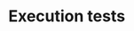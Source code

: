 # Execution tests
		
<!--	
OK		PARSING	""	command not found - $?=127			
			
OK		PARSING	$	command not found			
OK		PARSING	$LESS$VAR	-R: command not found			
OK		PARSING	..	cmd not found, exit 127	
	
OK		EXIT STATUS	cd random_cmd ; echo $?	Doit afficher le code erreur de cd : 1			
OK		EXIT STATUS	cd random_cmd ; cd $?	exit 1 (deux erreurs affichées)			
OK		EXIT STATUS	./file_that_is_not_an_executable	permission denied -> exit status = 126			
OK		EXIT STATUS	cat bla	1			
OK		EXIT STATUS	file_name	cmd not found (pbm avec stat() pour les binaires) - exit 127			
OK		EXIT STATUS	not_cmd	cmd not found -> exit status = 127			
OK		EXIT STATUS	export test=a ; echo $test	affiche le contenu de test			
OK		EXIT STATUS	ls bonjour ; echo $?	2			
			
PAF		EXTRA	echo ~	/home/user42			facultatif
PAF		EXTRA	export var=te"st PUIS echo $var	Multiligne			Pas à gérer
PAF		EXTRA	export var=te"st ; echo $var	Multiligne			Pas à gérer
PAF		EXTRA	.	exit 2			"." est un built in (alias for source) > pas à gerer
OK		INIT	env -i ./minishell	ouvre minishell dans un environement vierge			
OK		INIT	$SHLVL	doit être incrémenté a chaque lancement de minishell			
OK		INIT	env -i ./minishell puis echo $SHLVL	1			
			
OK		PIPE	cat | cat | cat | ls	ligne ls et 3 retour a la ligne via Entrer			
OK		PIPE	cat Makefile | grep pr | head -n 5 | cd file_not_exit	file_not_exist: no such file... exit status: 1			
OK		PIPE	cat Makefile | grep pr | head -n 5 | hello	hello: cmd not found... exit status: 127			
OK		PIPE	ls | exit	n'affiche rien			
OK		PIPE	sleep 5 | exit	n'affiche rien (attend 5 sec)			
OK		REDIR	<a cat <b <c	seul le contenu de c est affiché			
OK		REDIR	<a cat <b <c      avec b n'existe pas (ou pas les droits)	rien n'est affiché. message d'erreur concernant b			
OK		REDIR	> test | echo blabla; rm test	blabla			
OK		REDIR	>a cat <b >>c 	a est créé vide. c recoit le contenu de b			
OK		REDIR	>a ls >b >>c >d	a, b, c et d sont créés. seul d recoit la redirection de ls			
OK		REDIR	>a ls <machin >>c >d     avec machin n'exite pas	a est créé, il ne recoit pas la redirection (fichier vide). c et d non créés			
OK		REDIR	>file	créé file (vide)			quand pas de commande, doit quand meme faire le redir
OK		REDIR	cat -e > test1 < test2	meme si test2 n'existe pas test1 doit être créé			
OK		REDIR	cat < test	aucun fichier ou dossier de ce type			
OK		REDIR	echo 2 > out1 >> out2	efface out1			
OK		REDIR	echo 2 >> out1 > out2	n'efface pas out1			
PAF		REDIR	echo bonjour > test\ 1	creation du fichier "test 1"			
OK		REDIR	echo test > file test1	= echo test test1 > file			
OK		REDIR	not_cmd bonjour > salut	create file but error msg on standard entry			
-		SIGNAUX	ctrl-\	exit 131 sur bin(ex : sleep 10)&line vide			
-		SIGNAUX	ctrl-C	exit 130 sur bin(ex : sleep 10)&line vide			
PAF		SUBST	export var="  truc"; echo $var	[truc]			
PAF		SUBST	export var="truc  "; echo $var | cat -e	[truc]			
OK		SUBST	echo "$tests""Makefile"	[Makefile]			
OK		SUBST	echo "$tests"Makefile	[Makefile]			
OK		SUBST	echo "$tests" "Makefile"	[ Makefile]			
OK		SUBST	echo "$tests" Makefile 		[ Makefile]
OK		SUBST	$bla (non-export)	retour a la ligne, exit 0			
OK		SUBST	echo $var bonjour ($var non export)	[bonjour]			
OK		SUBST	export $var (var non export)	affiche export			
PAF		SUBST	export test=123\" ; echo $test	123"			
PAF		SUBST	export test=123\\ ; echo $test	123\			
PAF		SUBST	export test=123\' ; echo $test ; echo $test	123' 123'			
PAF		SUBST	export test="  foo    bar  " ; echo $test	[foo bar]			word spliting
PAF		SUBST	export test="  foo    bar  " ; echo ab$test	[ab foo bar]			word spliting
PAF		SUBST	export test="  foo    bar  " ; echo "ab"$test	[ab foo bar]			word spliting
PAF		SUBST	export test=" foo   bar " ; echo ab"$test" | cat -e	[ ab foo   bar ]			pas de word splitng
PAF		SUBST	export test=" foo   bar " ; echo "$test"	[ foo   bar ]			pas de word splitng
PAF		SUBST	export test=" foo   bar " ; echo ""$test""	[ foo bar ]			word splitng
PAF		SUBST	export test=" foo   bar " ; echo """$test"""	[ foo   bar ]			pas de word splitng
PAF		SUBST	export var= s\ -la ; l$var	equivalent à ls -al			word spliting (meme si l'espace est escaped, on split)
OK		SUBST	export var=at ; c$var Makefile	equivalent a cat Makefile			
OK		SUBST	export loop='bonjour$loop' ; echo $loop	bonjour$loop			
?		SUBST & REDIR	export test="file1 file2" ; >$test	$test: ambiguous redir			Si le word spliting du redir "expands to more than one word", error ambiguous redir
OK		SUBST & REDIR	export test="file1 file2" ; >"$test"	[file1 file2] created			Si guillemets ("$test"), pas de word spliting
?		SUBST & REDIR	export test="file1 file2" ; >$test >hey	$test: ambiguous redir, hey n'est pas créé			
?		SUBST & REDIR	export test="file1 file2" ; >hey >$test	$test: ambiguous redir, hey est créé			

-->